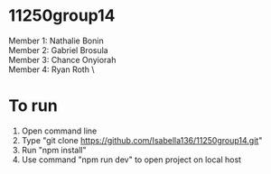 # 11250group14

Member 1: Nathalie Bonin\
Member 2: Gabriel Brosula \
Member 3: Chance Onyiorah\
Member 4: Ryan Roth \

# To run
1) Open command line
2) Type "git clone https://github.com/Isabella136/11250group14.git"
3) Run "npm install"
4) Use command "npm run dev" to open project on local host
